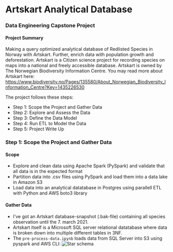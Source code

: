 # Artskart Analytical Database
### Data Engineering Capstone Project

#### Project Summary
Making a query optimized analytical database of Redlisted Species in Norway with Artskart. Further, enrich data with population growth and deforestation. Artskart is a Citizen science project for recording species on maps into a national and freely accessible database. Artskart is owned by The Norwegian Biodiversity Information Centre. You may read more about Artskart here: https://www.biodiversity.no/Pages/135580/About_Norwegian_Biodiversity_Information_Centre?Key=1435226530

The project follows these steps:
* Step 1: Scope the Project and Gather Data
* Step 2: Explore and Assess the Data
* Step 3: Define the Data Model
* Step 4: Run ETL to Model the Data
* Step 5: Project Write Up

### Step 1: Scope the Project and Gather Data

#### Scope 

- Explore and clean data using Apache Spark (PySpark) and validate that all data is in the expected format
- Partition data into .csv files using PySpark and load them into a data lake in Amazon S3
- Load data into an analytical datatabase in Postgres using parallell ETL with Python and AWS boto3 library

#### Gather Data  
* I've got an Artskart database-snapshot (.bak-file) containing all species observation until the 7. march 2021. 
* Artskart itself is a Microsoft SQL server relational datatabase where data is broken down into multiple different tables in 3NF.
* The `pre-process-data.ipynb` loads data from SQL Server into S3 using pyspark and AWS CLI:
![Star schema](https://github.com/aletje/Artskart-project/blob/main/schematics.jpg "schema")